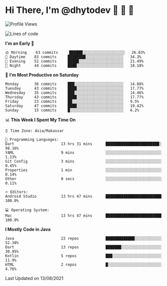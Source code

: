 # Hi There, I'm @dhytodev 👋 👋 👋

<!--
**DhytoDev/dhytodev** is a ✨ _special_ ✨ repository because its `README.md` (this file) appears on your GitHub profile.

Here are some ideas to get you started:

- 🔭 I’m currently working on ...
- 🌱 I’m currently learning ...
- 👯 I’m looking to collaborate on ...
- 🤔 I’m looking for help with ...
- 💬 Ask me about ...
- 📫 How to reach me: ...
- 😄 Pronouns: ...
- ⚡ Fun fact: ...
-->

<!--START_SECTION:waka-->
![Profile Views](http://img.shields.io/badge/Profile%20Views-8-blue)

![Lines of code](https://img.shields.io/badge/From%20Hello%20World%20I%27ve%20Written-284566%20lines%20of%20code-blue)

**I'm an Early 🐤** 

```text
🌞 Morning    63 commits     ██████░░░░░░░░░░░░░░░░░░░   26.03% 
🌆 Daytime    83 commits     ████████░░░░░░░░░░░░░░░░░   34.3% 
🌃 Evening    52 commits     █████░░░░░░░░░░░░░░░░░░░░   21.49% 
🌙 Night      44 commits     ████░░░░░░░░░░░░░░░░░░░░░   18.18%

```
📅 **I'm Most Productive on Saturday** 

```text
Monday       36 commits     ███░░░░░░░░░░░░░░░░░░░░░░   14.88% 
Tuesday      43 commits     ████░░░░░░░░░░░░░░░░░░░░░   17.77% 
Wednesday    35 commits     ███░░░░░░░░░░░░░░░░░░░░░░   14.46% 
Thursday     43 commits     ████░░░░░░░░░░░░░░░░░░░░░   17.77% 
Friday       23 commits     ██░░░░░░░░░░░░░░░░░░░░░░░   9.5% 
Saturday     47 commits     ████░░░░░░░░░░░░░░░░░░░░░   19.42% 
Sunday       15 commits     █░░░░░░░░░░░░░░░░░░░░░░░░   6.2%

```


📊 **This Week I Spent My Time On** 

```text
⌚︎ Time Zone: Asia/Makassar

💬 Programming Languages: 
Dart                     13 hrs 31 mins      ████████████████████████░   98.16% 
YAML                     9 mins              ░░░░░░░░░░░░░░░░░░░░░░░░░   1.13% 
Git Config               3 mins              ░░░░░░░░░░░░░░░░░░░░░░░░░   0.45% 
Properties               1 min               ░░░░░░░░░░░░░░░░░░░░░░░░░   0.14% 
Other                    0 secs              ░░░░░░░░░░░░░░░░░░░░░░░░░   0.11%

🔥 Editors: 
Android Studio           13 hrs 47 mins      █████████████████████████   100.0%

💻 Operating System: 
Mac                      13 hrs 47 mins      █████████████████████████   100.0%

```

**I Mostly Code in Java** 

```text
Java                     22 repos            █████████████░░░░░░░░░░░░   52.38% 
Dart                     13 repos            ███████░░░░░░░░░░░░░░░░░░   30.95% 
Kotlin                   5 repos             ███░░░░░░░░░░░░░░░░░░░░░░   11.9% 
HTML                     2 repos             █░░░░░░░░░░░░░░░░░░░░░░░░   4.76%

```



 Last Updated on 13/08/2021
<!--END_SECTION:waka-->
